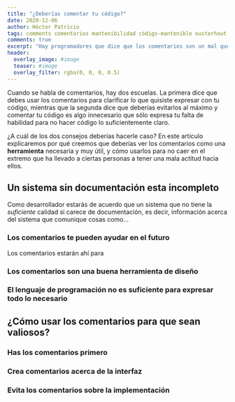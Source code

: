 ```yaml
---
title: "¿Deberías comentar tu código?"
date: 2020-12-06
author: Héctor Patricio
tags: comments comentarios mantenibilidad código-mantenible ousterhout aposd
comments: true
excerpt: "Hay programadores que dice que los comentarios son un mal que se debería evitar al máximo posible. Aquí proponemos lo contrario: usa los comentarios correctamente para crear código mantenible."
header:
  overlay_image: #image
  teaser: #image
  overlay_filter: rgba(0, 0, 0, 0.5)
---
```


Cuando se habla de comentarios, hay dos escuelas. La primera dice que debes usar los comentarios para clarificar lo que quisiste expresar con tu código, mientras que la segunda dice que deberías evitarlos al máximo y comentar tu código es algo innecesario que sólo expresa tu falta de habilidad para no hacer código lo suficientemente claro.

¿A cuál de los dos consejos deberías hacerle caso? En este artículo explicaremos por qué creemos que deberías ver los comentarios como una **herramienta** necesaria y muy útil, y cómo usarlos para no caer en el extremo que ha llevado a ciertas personas a tener una mala actitud hacia ellos.

## Un sistema sin documentación esta incompleto

Como desarrollador estarás de acuerdo que un sistema que no tiene la _suficiente_ calidad si carece de documentación, es decir, información acerca del sistema que comunique cosas como...

### Los comentarios te pueden ayudar en el futuro

Los comentarios estarán ahí para

### Los comentarios son una buena herramienta de diseño

### El lenguaje de programación no es suficiente para expresar todo lo necesario

## ¿Cómo usar los comentarios para que sean valiosos?

### Has los comentarios primero

### Crea comentarios acerca de la interfaz

### Evita los comentarios sobre la implementación
